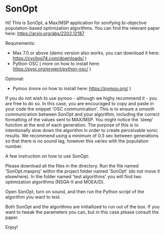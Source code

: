 # SonOpt
Hi! This is SonOpt, a Max/MSP application for sonifying bi-objective population-based optimization algorithms. You can find the relevant paper here: https://arxiv.org/abs/2202.12187 

Requirements:

- Max 7.0 or above (demo version also works, you can download it here: https://cycling74.com/downloads/ )
- Python OSC ( more on how to install here: https://pypi.org/project/python-osc/ )

Optional:

- Pymoo (more on how to install here: https://pymoo.org/ )

If you do not wish to use pymoo - although we highy recommend it - you are free to do so. In this case, you are encouraged to copy and paste in your code the snippet 'OSC communication'. This is to ensure a smooth communication between SonOpt and your algorithm, including the correct formatting of the values sent to MAX/MSP.
You might notice the 'sleep' function at the end of each generation. The purpose of this is to intentionally slow down the algorithm in order to create perceivable sonic results. We recommend using a minimum of 0.3 sec between generations so that there is no sound lag, however this varies with the population number.

A few instruction on how to use SonOpt:

Please download all the files in the directory. Run the file named 'SonOpt.maxproj' within the project folder named 'SonOpt' (do not move it elsewhere). In the folder named 'test algorithms' you will find two optimization algorithms (NSGA-II and MOEA/D).

Open SonOpt, turn on sound, and then run the Python script of the algorithm you want to test.

Both SonOpt and the algorithms are initiallized to run out of the box. If you want to tweak the parameters you can, but in this case please consult the paper.

Enjoy!
